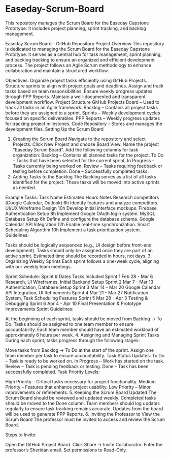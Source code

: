 # Easeday-Scrum-Board
This repository manages the Scrum Board for the Easeday Capstone Prototype. It includes project planning, sprint tracking, and backlog management.

Easeday Scrum Board - GitHub Repository
Project Overview
This repository is dedicated to managing the Scrum Board for the Easeday Capstone Prototype. It serves as a central hub for task management, sprint planning, and backlog tracking to ensure an organized and efficient development process. The project follows an Agile Scrum methodology to enhance collaboration and maintain a structured workflow.

Objectives:
Organize project tasks efficiently using GitHub Projects.
Structure sprints to align with project goals and deadlines.
Assign and track tasks based on team responsibilities.
Ensure weekly progress updates through PPP Reports.
Maintain a well-documented and transparent development workflow.
Project Structure
GitHub Projects Board – Used to track all tasks in an Agile framework.
Backlog – Contains all project tasks before they are assigned to a sprint.
Sprints – Weekly development cycles focused on specific deliverables.
PPP Reports – Weekly progress updates for tracking project milestones.
Code Repository – Stores and manages the development files.
Setting Up the Scrum Board
1. Creating the Scrum Board
Navigate to the repository and select Projects.
Click New Project and choose Board View.
Name the project "Easeday Scrum Board".
Add the following columns for task organization:
Backlog – Contains all planned tasks for the project.
To Do – Tasks that have been selected for the current sprint.
In Progress – Tasks currently being worked on.
Review – Tasks requiring feedback or testing before completion.
Done – Successfully completed tasks.
2. Adding Tasks to the Backlog
The Backlog serves as a list of all tasks identified for the project. These tasks will be moved into active sprints as needed.

Example Tasks:
Task Name	Estimated Hours	Notes
Research competitors (Google Calendar, Outlook)	6h	Identify features and analyze competitors.
UI/UX Wireframe Design	10h	Develop initial interface mockups.
Firebase Authentication Setup	8h	Implement Google OAuth login system.
MySQL Database Setup	6h	Define and configure the database schema.
Google Calendar API Integration	12h	Enable real-time synchronization.
Smart Scheduling Algorithm	10h	Implement a task prioritization system.
Guidelines:

Tasks should be logically sequenced (e.g., UI design before front-end development).
Tasks should only be assigned once they are part of an active sprint.
Estimated time should be recorded in hours, not days.
3. Organizing Weekly Sprints
Each sprint follows a one-week cycle, aligning with our weekly team meetings.

Sprint Schedule:
Sprint #	Dates	Tasks Included
Sprint 1	Feb 28 - Mar 6	Research, UI Wireframes, Initial Backend Setup
Sprint 2	Mar 7 - Mar 13	Authentication, Database Setup
Sprint 3	Mar 14 - Mar 20	Google Calendar API Integration, UI Refinements
Sprint 4	Mar 21 - Mar 27	Notification System, Task Scheduling Features
Sprint 5	Mar 28 - Apr 3	Testing & Debugging
Sprint 6	Apr 4 - Apr 10	Final Presentation & Prototype Improvements
Sprint Guidelines:

At the beginning of each sprint, tasks should be moved from Backlog → To Do.
Tasks should be assigned to one team member to ensure accountability.
Each team member should have an estimated workload of approximately 6 hours per week.
4. Assigning and Managing Sprint Tasks
During each sprint, tasks progress through the following stages:

Move tasks from Backlog → To Do at the start of the sprint.
Assign one team member per task to ensure accountability.
Task Status Updates:
To Do – Task is ready to be worked on.
In Progress – Work has started on the task.
Review – Task is pending feedback or testing.
Done – Task has been successfully completed.
Task Priority Levels:

High Priority – Critical tasks necessary for project functionality.
Medium Priority – Features that enhance project usability.
Low Priority – Minor improvements or refinements.
5. Keeping the Scrum Board Updated
The Scrum Board should be reviewed and updated weekly.
Completed tasks should be moved to the Done column.
Team members should log updates regularly to ensure task tracking remains accurate.
Updates from the board will be used to generate PPP Reports.
6. Inviting the Professor to View the Scrum Board
The professor must be invited to access and review the Scrum Board.

Steps to Invite:

Open the GitHub Project Board.
Click Share → Invite Collaborator.
Enter the professor’s Sheridan email.
Set permissions to Read-Only.
